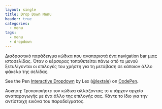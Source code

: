 ```yaml
---
layout: single
title: Drop Down Menu
header: true
categories:
  - menu
tags:
  - menu
  - dropdown
---
```


Διαδραστικό παράδειγμα κώδικα που αναπαριστά ένα navigation bar μιας ιστοσελίδας. Όταν ο κέρσορας τοποθετείται πάνω από το μενού ξετυλίγονται οι επιλογές του χρήστη για τη μετάβαση σε κάποιον άλλο φάκελο της σελίδας.

<p data-height="265" data-theme-id="0" data-slug-hash="RqJWgm" data-default-tab="css,result" data-user="lextale" data-pen-title="Interactive Dropdown" class="codepen">See the Pen <a href="https://codepen.io/lextale/pen/RqJWgm/">Interactive Dropdown</a> by Lex (<a href="https://codepen.io/lextale">@lextale</a>) on <a href="https://codepen.io">CodePen</a>.</p>
<script async src="https://static.codepen.io/assets/embed/ei.js"></script>

Ασκηση: Τροποποιήστε τον κώδικα αλλάζοντας το υπάρχον αρχείο αναπαραγωγής με ένα άλλο της επιλογής σας. Κάντε το ίδιο για την αντίστοιχη εικόνα του παραδείγματος.
